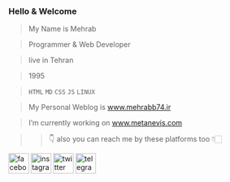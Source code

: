 ### Hello & Welcome

>My Name is Mehrab

>Programmer & Web Developer

>live in Tehran

>1995

>`HTML` `MD` `CSS` `JS` `LINUX`

>My Personal Weblog is www.mehrabb74.ir

>I’m currently working on www.metanevis.com 

>> 👇 also you can reach me by these platforms too 👇🏻

[<img src='https://cdn.jsdelivr.net/npm/simple-icons@3.0.1/icons/facebook.svg' alt='facebook' height='40'>](https://www.facebook.com/mehrabb74)
[<img src='https://cdn.jsdelivr.net/npm/simple-icons@3.0.1/icons/instagram.svg' alt='instagram' height='40'>](https://www.instagram.com/mehrabb74/)
[<img src='https://cdn.jsdelivr.net/npm/simple-icons@3.0.1/icons/twitter.svg' alt='twitter' height='40'>](https://twitter.com/mehrabb74)
[<img src='https://cdn.jsdelivr.net/npm/simple-icons@3.0.1/icons/telegram.svg' alt='telegram' height='40'>](https://mehrabb74.t.me/mehrabb74)  
